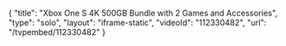 {
    "title": "Xbox One S 4K 500GB Bundle with 2 Games and Accessories",
    "type": "solo",
    "layout": "iframe-static",
    "videoId": "112330482",
    "url": "\/tvpembed\/112330482"
}